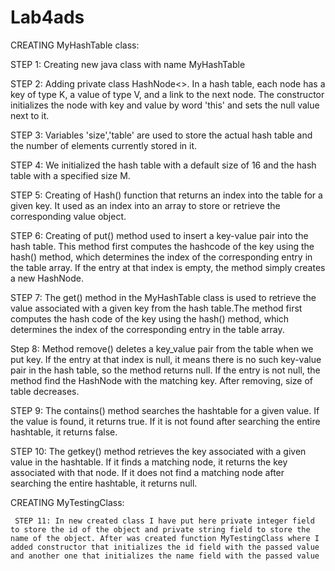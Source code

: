 # Lab4ads
CREATING MyHashTable class:

   STEP 1: Creating new java class with name MyHashTable
   
   STEP 2: Adding private class HashNode<>. In a hash table, each node has a key of type K, a value of type V, and a link to the next node.
   The constructor initializes the node with key and value by word 'this' and sets the null value next to it.
   
   STEP 3: Variables 'size','table' are used to store the actual hash table and the number of elements currently stored in it.
   
   STEP 4: We initialized the hash table with a default size of 16 and the hash table with a specified size M.
   
   STEP 5: Creating of Hash() function that returns an index into the table for a given key. It  used as an index into an array to store or retrieve the corresponding value object.
   
   STEP 6: Creating of put() method used to insert a key-value pair into the hash table. This method first computes the hashcode of the key using the hash() method, which determines the index of the corresponding entry in the table array. If the entry at that index is empty, the method simply creates a new HashNode.
   
   STEP 7: The get() method in the MyHashTable class is used to retrieve the value associated with a given key from the hash table.The method first computes the hash code of the key using the hash() method, which determines the index of the corresponding entry in the table array.
   
   Step 8: Method remove() deletes a key_value pair from the table when we put key. If the entry at that index is null, it means there is no such key-value pair in the hash table, so the method returns null. If the entry is not null, the method find the HashNode with the matching key. After removing, size of table decreases.
   
   STEP 9: The contains() method searches the hashtable for a given value. If the value is found, it returns true. If it is not found after searching the entire hashtable, it returns false.
   
   STEP 10: The getkey() method retrieves the key associated with a given value in the hashtable. If it finds a matching node, it returns the key associated with that node. If it does not find a matching node after searching the entire hashtable, it returns null.
   
   CREATING MyTestingClass:
   
     STEP 11: In new created class I have put here private integer field to store the id of the object and private string field to store the name of the object. After was created function MyTestingClass where I added constructor that initializes the id field with the passed value and another one that initializes the name field with the passed value
   
